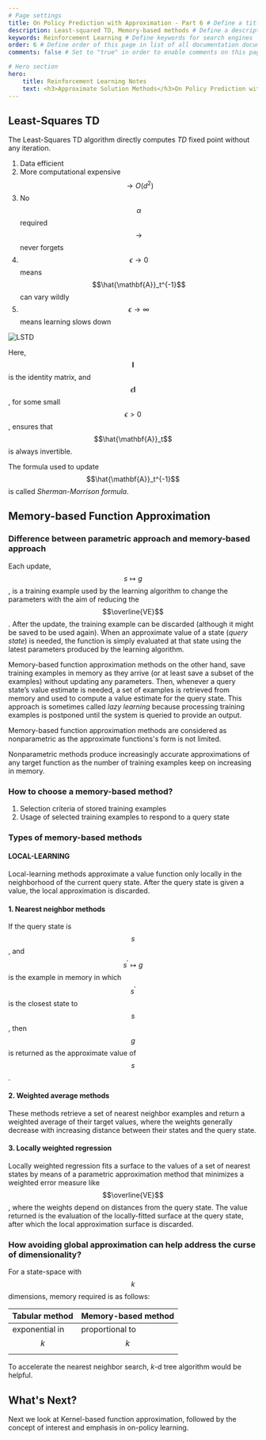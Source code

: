 ```yaml
---
# Page settings
title: On Policy Prediction with Approximation - Part 6 # Define a title of your page
description: Least-squared TD, Memory-based methods # Define a description of your page
keywords: Reinforcement Learning # Define keywords for search engines
order: 6 # Define order of this page in list of all documentation documents
comments: false # Set to "true" in order to enable comments on this page. Make sure you properly setup "disqus_forum_shortname" variable in "_config.yml"

# Hero section
hero:
    title: Reinforcement Learning Notes
    text: <h3>Approximate Solution Methods</h3>On Policy Prediction with Approximation
---
```


## Least-Squares TD

The Least-Squares TD algorithm directly computes *TD* fixed point without any iteration.

1. Data efficient
2. More computational expensive $$\rightarrow O(d^2)$$
3. No $$\alpha$$ required $$\rightarrow$$ never forgets
4. $$\epsilon \rightarrow 0$$ means $$\hat{\mathbf{A}}_t^{-1}$$ can vary wildly
5. $$\epsilon \rightarrow \infty$$ means learning slows down 

![LSTD](https://res.cloudinary.com/de34f8lhj/image/upload/v1598378631/LSTD_gjz3jj.jpg)

Here, $$\mathbf{I}$$ is the identity matrix, and $$\epsilon \mathbf{I}$$, for some small $$\epsilon > 0$$, ensures that $$\hat{\mathbf{A}}_t$$ is always invertible.

The formula used to update $$\hat{\mathbf{A}}_t^{-1}$$ is called *Sherman-Morrison formula*.

## Memory-based Function Approximation

### Difference between parametric approach and memory-based approach

Each update, $$s \mapsto g$$, is a training example used by the learning algorithm to change the parameters
with the aim of reducing the $$\overline{VE}$$. After the update, the training example can be discarded (although it might be saved to be used again). When an approximate value of a state (*query state*) is needed, the function is simply evaluated at that state using the latest parameters produced by the learning algorithm.

Memory-based function approximation methods on the other hand, save training examples in memory as they arrive (or at least save a subset of the examples) without updating any parameters. Then, whenever a query state’s value estimate is needed, a set of examples is retrieved from memory and used to compute a value estimate for the query state. This approach is sometimes called *lazy learning* because processing training examples is postponed until the system is queried to provide an output.

Memory-based function approximation methods are considered as nonparametric as the approximate functions's form is not limited.

<div class="callout callout--info">
    <p>Nonparametric methods produce increasingly accurate approximations of any target function as the number of training examples keep on increasing in memory.</p>
</div>

### How to choose a memory-based method?
1. Selection criteria of stored training examples
2. Usage of selected training examples to respond to a query state

### Types of memory-based methods

#### LOCAL-LEARNING
Local-learning methods approximate a value function only locally in the neighborhood of the current query state.
After the query state is given a value, the local approximation is discarded.

#### 1. Nearest neighbor methods
If the query state is $$s$$, and $$s^{'} \mapsto g$$ is the example in memory in which $$s^{'}$$ is the closest
state to $$s$$, then $$g$$ is returned as the approximate value of $$s$$.

#### 2. Weighted average methods
These methods retrieve a set of nearest neighbor examples and return a weighted average of their target values, where the weights generally decrease with increasing distance between their states and the query state.

#### 3. Locally weighted regression
Locally weighted regression fits a surface to the values of a set of nearest states by means of a parametric approximation method that minimizes a weighted error measure like $$\overline{VE}$$, where the weights depend on distances from the query state. The value returned is the evaluation of the locally-fitted surface at the query state, after which the local approximation surface is discarded.

### How avoiding global approximation can help address the curse of dimensionality?

For a state-space with $$k$$ dimensions, memory required is as follows:

| Tabular method | Memory-based method |
| - | - |
| exponential in $$k$$ | proportional to $$k$$ |

<div class="callout callout--info">
    <p>To accelerate the nearest neighbor search, <em>k</em>-d tree algorithm would be helpful.</p>
</div>

## What's Next?

Next we look at Kernel-based function approximation, followed by the concept of interest and emphasis in on-policy learning.